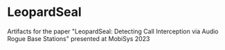 # LeopardSeal
Artifacts for the paper "LeopardSeal: Detecting Call Interception via Audio Rogue Base Stations" presented at MobiSys 2023

